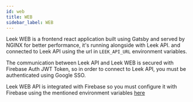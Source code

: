 ```yaml
---
id: web
title: WEB
sidebar_label: WEB
---
```


Leek WEB is a frontend react application built using Gatsby and served by NGINX for better performance, it's running 
alongside with Leek API. and connected to Leek API using the url in `LEEK_API_URL` environment variables.

The communication between Leek API and Leek WEB is secured with Firebase Auth JWT Token, so in order to connect to Leek
API, you must be authenticated using Google SSO.

Leek WEB API is integrated with Firebase so you must configure it with Firebase using the mentioned environment 
variables [here](http://localhost:3000/docs/architecture/configuration#web)
